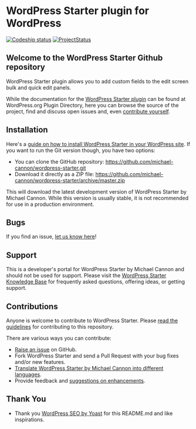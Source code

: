 # WordPress Starter plugin for WordPress

[![Codeship status](https://www.codeship.io/projects/TBD/status)](https://www.codeship.io/projects/TBD)
[![ProjectStatus](http://stillmaintained.com/michael-cannon/wordpress-starter.png)](http://stillmaintained.com/michael-cannon/wordpress-starter)

## Welcome to the WordPress Starter Github repository

WordPress Starter plugin allows you to add custom fields to the edit screen bulk and quick edit panels.

While the documentation for the [WordPress Starter plugin](http://wordpress.org/plugins/wordpress-starter/) can be found at WordPress.org Plugin Directory, here you can browse the source of the project, find and discuss open issues and, even [contribute yourself](https://github.com/michael-cannon/wordpress-starter/blob/master/CONTRIBUTING.md).

## Installation

Here's a [guide on how to install WordPress Starter in your WordPress site](http://wordpress.org/plugins/wordpress-starter/installation/). If you want to run the Git version though, you have two options:

* You can clone the GitHub repository: https://github.com/michael-cannon/wordpress-starter.git
* Download it directly as a ZIP file: https://github.com/michael-cannon/wordpress-starter/archive/master.zip

This will download the latest development version of WordPress Starter by Michael Cannon. While this version is usually stable, it is not recommended for use in a production environment.

## Bugs

If you find an issue, [let us know here](https://github.com/michael-cannon/wordpress-starter/issues/new)!

## Support

This is a developer's portal for WordPress Starter by Michael Cannon and should not be used for support. Please visit the [WordPress Starter Knowledge Base](https://aihrus.zendesk.com/categories/20102742) for frequently asked questions, offering ideas, or getting support.

## Contributions

Anyone is welcome to contribute to WordPress Starter. Please [read the guidelines](https://github.com/michael-cannon/wordpress-starter/blob/master/CONTRIBUTING.md) for contributing to this repository.

There are various ways you can contribute:

* [Raise an issue](https://github.com/michael-cannon/wordpress-starter/issues) on GitHub.
* Fork WordPress Starter and send a Pull Request with your bug fixes and/or new features.
* [Translate WordPress Starter by Michael Cannon into different languages](https://aihrus.zendesk.com/entries/23691557-How-do-I-change-Testimonials-Widget-text-labels-).
* Provide feedback and [suggestions on enhancements](https://github.com/michael-cannon/wordpress-starter/issues?direction=desc&labels=Enhancement&page=1&sort=created&state=open).

## Thank You
* Thank you [WordPress SEO by Yoast](https://github.com/jdevalk/wordpress-seo/blob/master/README.md) for this README.md and like inspirations.
